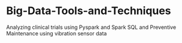 # Big-Data-Tools-and-Techniques
Analyzing clinical trials using Pyspark and Spark SQL and Preventive Maintenance using vibration sensor data
